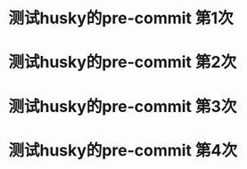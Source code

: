 # 测试husky的pre-commit 第1次

# 测试husky的pre-commit 第2次

# 测试husky的pre-commit 第3次

# 测试husky的pre-commit 第4次